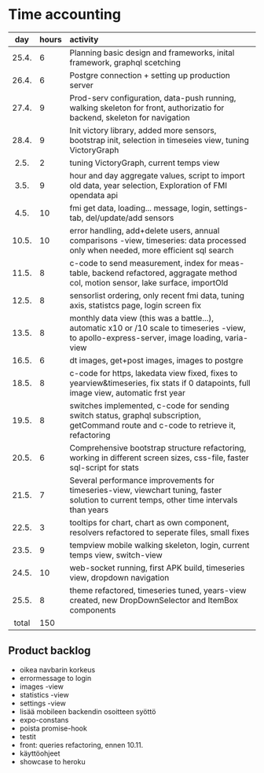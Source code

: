 # Time accounting

|  day  | hours | activity                                                                                                                                      |
| :---: | :---- | :-------------------------------------------------------------------------------------------------------------------------------------------- |
| 25.4. | 6     | Planning basic design and frameworks, inital framework, graphql scetching                                                                     |
| 26.4. | 6     | Postgre connection + setting up production server                                                                                             |
| 27.4. | 9     | Prod-serv configuration, data-push running, walking skeleton for front, authorizatio for backend, skeleton for navigation                     |
| 28.4. | 9     | Init victory library, added more sensors, bootstrap init, selection in timeseies view, tuning VictoryGraph                                    |
| 2.5.  | 2     | tuning VictoryGraph, current temps view                                                                                                       |
| 3.5.  | 9     | hour and day aggregate values, script to import old data, year selection, Exploration of FMI opendata api                                     |
| 4.5.  | 10    | fmi get data, loading... message, login, settings-tab, del/update/add sensors                                                                 |
| 10.5. | 10    | error handling, add+delete users, annual comparisons -view, timeseries: data processed only when needed, more efficient sql search            |
| 11.5. | 8     | c-code to send measurement, index for meas-table, backend refactored, aggragate method col, motion sensor, lake surface, importOld            |
| 12.5. | 8     | sensorlist ordering, only recent fmi data, tuning axis, statistcs page, login screen fix                                                      |
| 13.5. | 8     | monthly data view (this was a battle...), automatic x10 or /10 scale to timeseries -view, to apollo-express-server, image loading, varia-view |
| 16.5. | 6     | dt images, get+post images, images to postgre                                                                                                 |
| 18.5. | 8     | c-code for https, lakedata view fixed, fixes to yearview&timeseries, fix stats if 0 datapoints, full image view, automatic frst year          |
| 19.5. | 8     | switches implemented, c-code for sending switch status, graphql subscription, getCommand route and c-code to retrieve it, refactoring         |
| 20.5. | 6     | Comprehensive bootstrap structure refactoring, working in different screen sizes, css-file, faster sql-script for stats                       |
| 21.5. | 7     | Several performance improvements for timeseries-view, viewchart tuning, faster solution to current temps, other time intervals than years     |
| 22.5. | 3     | tooltips for chart, chart as own component, resolvers refactored to seperate files, small fixes                                               |
| 23.5. | 9     | tempview mobile walking skeleton, login, current temps view, switch-view                                                                      |
| 24.5. | 10    | web-socket running, first APK build, timeseries view, dropdown navigation                                                                     |
| 25.5. | 8     | theme refactored, timeseries tuned, years-view created, new DropDownSelector and ItemBox components                                           |
| total | 150   |                                                                                                                                               |

## Product backlog

- oikea navbarin korkeus
- errormessage to login
- images -view
- statistics -view
- settings -view
- lisää mobileen backendin osoitteen syöttö
- expo-constans
- poista promise-hook
- testit
- front: queries refactoring, ennen 10.11.
- käyttöohjeet
- showcase to heroku
